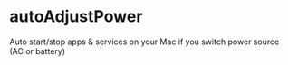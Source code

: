 autoAdjustPower
===============

Auto start/stop apps &amp; services on your Mac if you switch power source (AC or battery)
